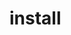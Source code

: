 # install
<ClientOnly>
  <description :tagNameList="['浏览器']" description="install" /> 
</ClientOnly>